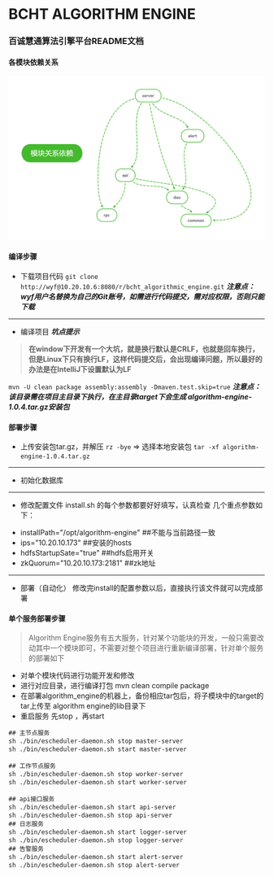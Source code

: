 BCHT ALGORITHM ENGINE
============
### 百诚慧通算法引擎平台README文档

#### 各模块依赖关系
![模块依赖关系](images/module-relations.png)

#### 编译步骤
- 下载项目代码
`git clone http://wyf@10.20.10.6:8080/r/bcht_algorithmic_engine.git`
***注意点：wyf用户名替换为自己的Git账号，如需进行代码提交，需对应权限，否则只能下载***

---

- 编译项目
***坑点提示***
>**在window下开发有一个大坑，就是换行默认是CRLF，也就是回车换行，但是Linux下只有换行LF，这样代码提交后，会出现编译问题，所以最好的办法是在IntelliJ下设置默认为LF**

`mvn -U clean package assembly:assembly -Dmaven.test.skip=true`
***注意点：该目录需在项目主目录下执行，在主目录target下会生成 algorithm-engine-1.0.4.tar.gz安装包***


#### 部署步骤
- 上传安装包tar.gz，并解压
`rz -bye`           => 选择本地安装包
`tar -xf algorithm-engine-1.0.4.tar.gz`

---

- 初始化数据库

---

- 修改配置文件
install.sh 的每个参数都要好好填写，认真检查
几个重点参数如下：
* installPath="/opt/algorithm-engine"  ##不能与当前路径一致
* ips="10.20.10.173"  ##安装的hosts
* hdfsStartupSate="true" ##hdfs启用开关
* zkQuorum="10.20.10.173:2181" ##zk地址

---

- 部署（自动化）
修改完install的配置参数以后，直接执行该文件就可以完成部署


#### 单个服务部署步骤
>Algorithm Engine服务有五大服务，针对某个功能块的开发，一般只需要改动其中一个模块即可，不需要对整个项目进行重新编译部署，针对单个服务的部署如下

- 对单个模块代码进行功能开发和修改
- 进行对应目录，进行编译打包 mvn clean compile package
- 在部署algorithm_engine的机器上，备份相应tar包后，将子模块中的target的tar上传至 algorithm engine的lib目录下
- 重启服务 先stop ，再start
```
## 主节点服务
sh ./bin/escheduler-daemon.sh stop master-server
sh ./bin/escheduler-daemon.sh start master-server

## 工作节点服务
sh ./bin/escheduler-daemon.sh stop worker-server
sh ./bin/escheduler-daemon.sh start worker-server

## api接口服务
sh ./bin/escheduler-daemon.sh start api-server
sh ./bin/escheduler-daemon.sh stop api-server
## 日志服务
sh ./bin/escheduler-daemon.sh start logger-server
sh ./bin/escheduler-daemon.sh stop logger-server
## 告警服务
sh ./bin/escheduler-daemon.sh start alert-server
sh ./bin/escheduler-daemon.sh stop alert-server
```


